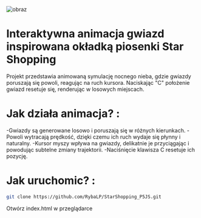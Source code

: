 ![obraz](https://github.com/user-attachments/assets/7dfc331f-da5d-438a-8493-ee1ee1035e4f)
# Interaktywna animacja gwiazd inspirowana okładką piosenki Star Shopping

Projekt przedstawia animowaną symulację nocnego nieba, gdzie gwiazdy poruszają się powoli, reagując na ruch kursora.
Naciskając "C" położenie gwiazd resetuje się, renderując w losowych miejscach.

# Jak działa animacja?  : 
-Gwiazdy są generowane losowo i poruszają się w różnych kierunkach.
-Powoli wytracają prędkość, dzięki czemu ich ruch wydaje się płynny i naturalny.
-Kursor myszy wpływa na gwiazdy, delikatnie je przyciągając i powodując subtelne zmiany trajektorii.
-Naciśnięcie klawisza C resetuje ich pozycję.

# Jak uruchomic?  : 
```bash
git clone https://github.com/RybaLP/StarShopping_P5JS.git
```
Otwórz index.html w przeglądarce





